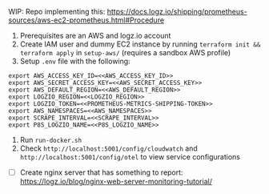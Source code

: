 WIP: Repo implementing this: https://docs.logz.io/shipping/prometheus-sources/aws-ec2-prometheus.html#Procedure

1. Prerequisites are an AWS and logz.io account
1. Create IAM user and dummy EC2 instance by running `terraform init && terraform apply` in `setup-aws/` (requires a sandbox AWS profile)
1. Setup `.env` file with the following:

```
export AWS_ACCESS_KEY_ID=<<AWS_ACCESS_KEY_ID>>
export AWS_SECRET_ACCESS_KEY=<<AWS_SECRET_ACCESS_KEY>>
export AWS_DEFAULT_REGION=<<AWS_DEFAULT_REGION>>
export LOGZIO_REGION=<<LOGZIO_REGION>>
export LOGZIO_TOKEN=<<PROMETHEUS-METRICS-SHIPPING-TOKEN>>
export AWS_NAMESPACES=<<AWS_NAMESPACES>>
export SCRAPE_INTERVAL=<<SCRAPE_INTERVAL>>
export P8S_LOGZIO_NAME=<<P8S_LOGZIO_NAME>>
```

1. Run `run-docker.sh`
1. Check `http://localhost:5001/config/cloudwatch` and `http://localhost:5001/config/otel` to view service configurations

- [ ] Create nginx server that has something to report: https://logz.io/blog/nginx-web-server-monitoring-tutorial/
